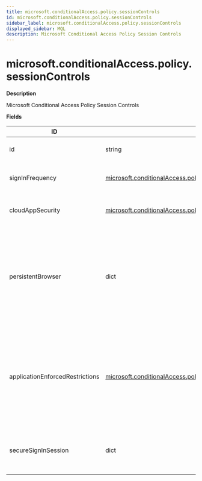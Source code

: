 ```yaml
---
title: microsoft.conditionalAccess.policy.sessionControls
id: microsoft.conditionalAccess.policy.sessionControls
sidebar_label: microsoft.conditionalAccess.policy.sessionControls
displayed_sidebar: MQL
description: Microsoft Conditional Access Policy Session Controls
---
```


# microsoft.conditionalAccess.policy.sessionControls

**Description**

Microsoft Conditional Access Policy Session Controls

**Fields**

| ID                              | TYPE                                                                                                                                                                        | DESCRIPTION                                                                                                                          |
| ------------------------------- | --------------------------------------------------------------------------------------------------------------------------------------------------------------------------- | ------------------------------------------------------------------------------------------------------------------------------------ |
| id                              | string                                                                                                                                                                      | Internal ID based on policy ID                                                                                                       |
| signInFrequency                 | [microsoft.conditionalAccess.policy.sessionControls.signInFrequency](microsoft.conditionalaccess.policy.sessioncontrols.signinfrequency.md)                                 | Session control to enforce signin frequency.                                                                                         |
| cloudAppSecurity                | [microsoft.conditionalAccess.policy.sessionControls.cloudAppSecurity](microsoft.conditionalaccess.policy.sessioncontrols.cloudappsecurity.md)                               | Session control to apply cloud app security.                                                                                         |
| persistentBrowser               | dict                                                                                                                                                                        | Session control to define whether to persist cookies or not. All apps should be selected for this session control to work correctly. |
| applicationEnforcedRestrictions | [microsoft.conditionalAccess.policy.sessionControls.applicationEnforcedRestrictions](microsoft.conditionalaccess.policy.sessioncontrols.applicationenforcedrestrictions.md) | Session control to enforce application restrictions., Only Exchange Online and SharePoint Online support this session control.       |
| secureSignInSession             | dict                                                                                                                                                                        | Secure application model for continuous access evaluation                                                                            |
